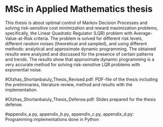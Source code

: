 # MSc in Applied Mathematics thesis
This thesis is about optimal control of Markov Decision Processes and solving risk-sensitive cost minimization and reward maximization problems, specifically, the Linear Quadratic Regulator (LQR) problem with Average-Value-at-Risk criteria. The problem is solved for different risk levels, different random noises (theoretical and sampled), and using different methods: analytical and approximate dynamic programming. The obtained results were analyzed and discussed for the presence of certain patterns and trends. The results show that approximate dynamic programming is a very accurate method for solving risk-sensitive LQR problems with exponential noise.

#Olzhas_Shortanbaiuly_Thesis_Revised.pdf: PDF-file of the thesis including the preliminaries, literature review, method and results with the implementation.

#Olzhas_Shortanbaiuly_Thesis_Defense.pdf: Slides prepared for the thesis defense.

#appendix_a.py, appendix_b.py, appendix_c.py, appendix_d.py: Programming implementations done in Python
